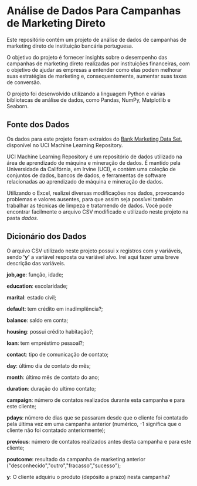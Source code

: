 # Análise de Dados Para Campanhas de Marketing Direto

Este repositório contém um projeto de análise de dados de campanhas de marketing direto de instituição bancária portuguesa. 

O objetivo do projeto é fornecer insights sobre o desempenho das campanhas de marketing direto realizadas por instituições financeiras, com o objetivo de ajudar as empresas a entender como elas podem melhorar suas estratégias de marketing e, consequentemente, aumentar suas taxas de conversão.

O projeto foi desenvolvido utilizando a linguagem Python e várias bibliotecas de análise de dados, como Pandas, NumPy, Matplotlib e Seaborn.

## Fonte dos Dados

Os dados para este projeto foram extraídos do <a href="https://archive.ics.uci.edu/ml/datasets/bank+marketing">Bank Marketing Data Set</a>, disponível no UCI Machine Learning Repository.

UCI Machine Learning Repository é um repositório de dados utilizado na área de aprendizado de máquina e mineração de dados. É mantido pela Universidade da Califórnia, em Irvine (UCI), e contém uma coleção de conjuntos de dados, bancos de dados, e ferramentas de software relacionadas ao aprendizado de máquina e mineração de dados. 

Utilizando o Excel, realizei diversas modificações nos dados, provocando problemas e valores ausentes, para que assim seja possível também trabalhar as técnicas de limpeza e tratamendo de dados.
Você pode encontrar facilmente o arquivo CSV modificado e utilizado neste projeto na pasta *dados*.

## Dicionário dos Dados

O arquivo CSV utilizado neste projeto possui x registros com y variáveis, sendo **'y'** a variável resposta ou variável alvo. Irei aqui fazer uma breve descrição das variáveis.

**job,age**: função, idade;

**education**: escolaridade;

**marital**: estado civil;

**default**: tem crédito em inadimplência?;

**balance**: saldo em conta;

**housing**: possui crédito habitação?;

**loan**: tem empréstimo pessoal?;

**contact**: tipo de comunicação de contato;

**day**: último dia de contato do mês;

**month**: último mês de contato do ano;

**duration**: duração do ultimo contato;

**campaign**: número de contatos realizados durante esta campanha e para este cliente;

**pdays**: número de dias que se passaram desde que o cliente foi contatado pela última vez em uma campanha anterior (numérico, -1 significa que o cliente não foi contatado anteriormente);

**previous**: número de contatos realizados antes desta campanha e para este cliente;

**poutcome**: resultado da campanha de marketing anterior ("desconhecido","outro","fracasso","sucesso");

**y**: O cliente adquiriu o produto (depósito a prazo) nesta campanha?



